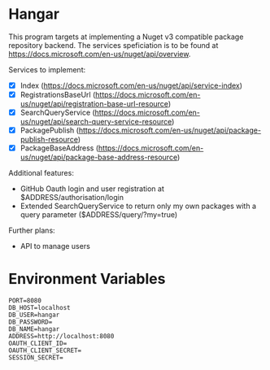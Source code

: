 # Hangar
This program targets at implementing a Nuget v3 compatible package repository backend. 
The services speficiation is to be found at https://docs.microsoft.com/en-us/nuget/api/overview.

Services to implement:
- [x] Index (https://docs.microsoft.com/en-us/nuget/api/service-index)
- [X] RegistrationsBaseUrl (https://docs.microsoft.com/en-us/nuget/api/registration-base-url-resource)
- [X] SearchQueryService (https://docs.microsoft.com/en-us/nuget/api/search-query-service-resource)
- [X] PackagePublish (https://docs.microsoft.com/en-us/nuget/api/package-publish-resource)
- [X] PackageBaseAddress (https://docs.microsoft.com/en-us/nuget/api/package-base-address-resource)

Additional features:
* GitHub Oauth login and user registration at $ADDRESS/authorisation/login
* Extended SearchQueryService to return only my own packages with a query parameter ($ADDRESS/query/?my=true)

Further plans:
* API to manage users 

# Environment Variables
```
PORT=8080
DB_HOST=localhost
DB_USER=hangar
DB_PASSWORD=
DB_NAME=hangar
ADDRESS=http://localhost:8080
OAUTH_CLIENT_ID=
OAUTH_CLIENT_SECRET=
SESSION_SECRET=
```
